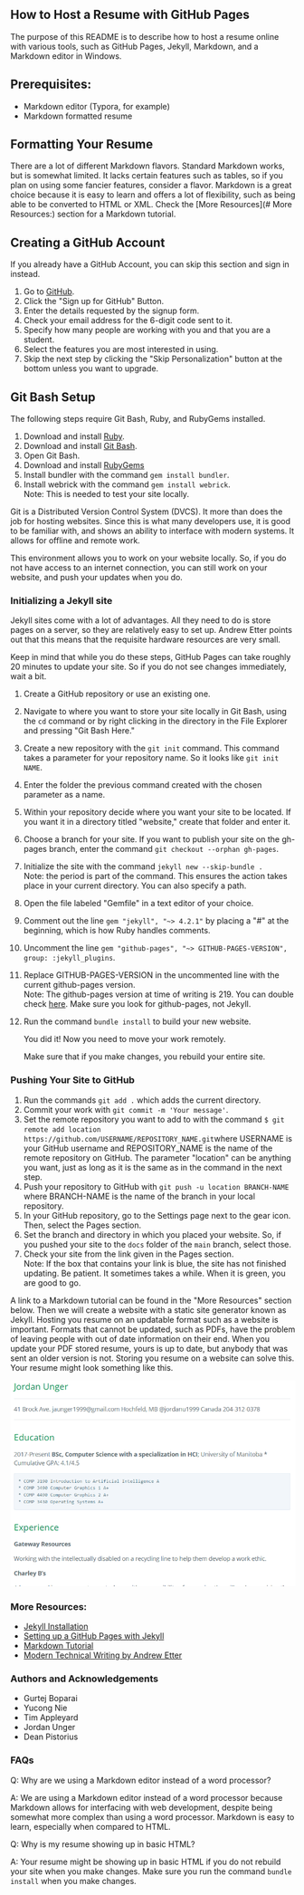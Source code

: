 ## How to Host a Resume with GitHub Pages

The purpose of this README is to describe how to host a resume online with various tools, such as GitHub Pages, Jekyll, Markdown, and a Markdown editor in Windows.

## Prerequisites:

* Markdown editor (Typora, for example)
* Markdown formatted resume

## Formatting Your Resume

There are a lot of different Markdown flavors. Standard Markdown works, but is somewhat limited. It lacks certain features such as tables, so if you plan on using some fancier features, consider a flavor. Markdown is a great choice because it is easy to learn and offers a lot of flexibility, such as being able to be converted to HTML or XML. Check the [More Resources](# More Resources:) section for a Markdown tutorial.

## Creating a GitHub Account

If you already have a GitHub Account, you can skip this section and sign in instead.

1. Go to [GitHub](https://github.com/).
2. Click the "Sign up for GitHub" Button.
3. Enter the details requested by the signup form.
4. Check your email address for the 6-digit code sent to it.
5. Specify how many people are working with you and that you are a student.
6. Select the features you are most interested in using.
7. Skip the next step by clicking the "Skip Personalization" button at the bottom unless you want to upgrade.

## Git Bash Setup

The following steps require Git Bash, Ruby, and RubyGems installed.

1. Download and install [Ruby](https://www.ruby-lang.org/en/downloads/).
2. Download and install [Git Bash](https://git-scm.com/downloads).
3. Open Git Bash.
4. Download and install [RubyGems](https://rubygems.org/pages/download#formats)
5. Install bundler with the command `gem install bundler`.
6. Install webrick with the command `gem install webrick`.<br>Note: This is needed to test your site locally.

Git is a Distributed Version Control System (DVCS). It more than does the job for hosting websites. Since this is what many developers use, it is good to be familiar with, and shows an ability to interface with modern systems. It allows for offline and remote work.

This environment allows you to work on your website locally. So, if you do not have access to an internet connection, you can still work on your website, and push your updates when you do.

### Initializing a Jekyll site

Jekyll sites come with a lot of advantages. All they need to do is store pages on a server, so they are relatively easy to set up. Andrew Etter points out that this means that the requisite hardware resources are very small.

Keep in mind that while you do these steps, GitHub Pages can take roughly 20 minutes to update your site. So if you do not see changes immediately, wait a bit.

1. Create a GitHub repository or use an existing one.

2. Navigate to where you want to store your site locally in Git Bash, using the `cd` command or by right clicking in the directory in the File Explorer and pressing "Git Bash Here."

3. Create a new repository with the `git init` command. This command takes a parameter for your repository name. So it looks like `git init NAME`. 

4. Enter the folder the previous command created with the chosen parameter as a name. 

5. Within your repository decide where you want your site to be located. If you want it in a directory titled "website," create that folder and enter it.

6. Choose a branch for your site. If you want to publish your site on the gh-pages branch, enter the command `git checkout --orphan gh-pages`.

7. Initialize the site with the command `jekyll new --skip-bundle .`<br>Note: the period is part of the command. This ensures the action takes place in your current directory. You can also specify a path.

8. Open the file labeled "Gemfile" in a text editor of your choice.

9. Comment out the line `gem "jekyll", "~> 4.2.1"` by placing a "#" at the beginning, which is how Ruby handles comments.

10. Uncomment the line `gem "github-pages", "~> GITHUB-PAGES-VERSION", group: :jekyll_plugins`.

11. Replace GITHUB-PAGES-VERSION in the uncommented line with the current github-pages version.<br>Note: The github-pages version at time of writing is 219. You can double check [here](https://pages.github.com/versions/). Make sure you look for github-pages, not Jekyll.

12. Run the command `bundle install` to build your new website.

    You did it! Now you need to move your work remotely.

    Make sure that if you make changes, you rebuild your entire site.

### Pushing Your Site to GitHub

1. Run the commands `git add .` which adds the current directory. 
2. Commit your work with `git commit -m 'Your message'`.
3. Set the remote repository you want to add to with the command `$ git remote add location https://github.com/USERNAME/REPOSITORY_NAME.git`where USERNAME is your GitHub username and REPOSITORY_NAME is the name of the remote repository on GitHub. The parameter "location" can be anything you want, just as long as it is the same as in the command in the next step.
4. Push your repository to GitHub with `git push -u location BRANCH-NAME` where BRANCH-NAME is the name of the branch in your local repository.
5. In your GitHub repository, go to the Settings page next to the gear icon. Then, select the Pages section.
6. Set the branch and directory in which you placed your website. So, if you pushed your site to the `docs` folder of the `main` branch, select those.
7. Check your site from the link given in the Pages section.<br>Note: If the box that contains your link is blue, the site has not finished updating.  Be patient. It sometimes takes a while. When it is green, you are good to go.

A link to a Markdown tutorial can be found in the "More Resources" section below. 
Then we will create a website with a static site generator known as Jekyll. Hosting you resume on an updatable format such as a website is important. Formats that cannot be updated, such as PDFs, have the problem of leaving people with out of date information on their end. When you update your PDF stored resume, yours is up to date, but anybody that was sent an older version is not. Storing you resume on a website can solve this. Your resume might look something like this.

![Animation](https://github.com/ungerj38/ungerj38.github.io/blob/main/Animation.gif)

### More Resources:

* [Jekyll Installation](https://jekyllrb.com/docs/installation/)
* [Setting up a GitHub Pages with Jekyll](https://docs.github.com/en/pages/setting-up-a-github-pages-site-with-jekyll/creating-a-github-pages-site-with-jekyll)
* [Markdown Tutorial](https://www.markdowntutorial.com/)
* [Modern Technical Writing by Andrew Etter](https://www.amazon.ca/Modern-Technical-Writing-Introduction-Documentation-ebook/dp/B01A2QL9SS)

### Authors and Acknowledgements

* Gurtej Boparai 
* Yucong Nie 
* Tim Appleyard 
* Jordan Unger 
* Dean Pistorius

### FAQs

Q: Why are we using a Markdown editor instead of a word processor?

A: We are using a Markdown editor instead of a word processor because Markdown allows for interfacing with web development, despite being somewhat more complex than using a word processor. Markdown is easy to learn, especially when compared to HTML.

Q: Why is my resume showing up in basic HTML?

A: Your resume might be showing up in basic HTML if you do not rebuild your site when you make changes. Make sure you run the command `bundle install` when you make changes.
